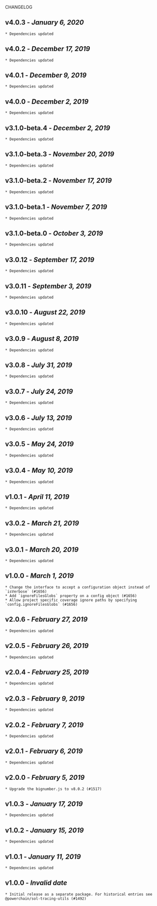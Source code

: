 <!--
changelogUtils.file is auto-generated using the monorepo-scripts package. Don't edit directly.
Edit the package's CHANGELOG.json file only.
-->

CHANGELOG

## v4.0.3 - _January 6, 2020_

    * Dependencies updated

## v4.0.2 - _December 17, 2019_

    * Dependencies updated

## v4.0.1 - _December 9, 2019_

    * Dependencies updated

## v4.0.0 - _December 2, 2019_

    * Dependencies updated

## v3.1.0-beta.4 - _December 2, 2019_

    * Dependencies updated

## v3.1.0-beta.3 - _November 20, 2019_

    * Dependencies updated

## v3.1.0-beta.2 - _November 17, 2019_

    * Dependencies updated

## v3.1.0-beta.1 - _November 7, 2019_

    * Dependencies updated

## v3.1.0-beta.0 - _October 3, 2019_

    * Dependencies updated

## v3.0.12 - _September 17, 2019_

    * Dependencies updated

## v3.0.11 - _September 3, 2019_

    * Dependencies updated

## v3.0.10 - _August 22, 2019_

    * Dependencies updated

## v3.0.9 - _August 8, 2019_

    * Dependencies updated

## v3.0.8 - _July 31, 2019_

    * Dependencies updated

## v3.0.7 - _July 24, 2019_

    * Dependencies updated

## v3.0.6 - _July 13, 2019_

    * Dependencies updated

## v3.0.5 - _May 24, 2019_

    * Dependencies updated

## v3.0.4 - _May 10, 2019_

    * Dependencies updated

## v1.0.1 - _April 11, 2019_

    * Dependencies updated

## v3.0.2 - _March 21, 2019_

    * Dependencies updated

## v3.0.1 - _March 20, 2019_

    * Dependencies updated

## v1.0.0 - _March 1, 2019_

    * Change the interface to accept a configuration object instead of `isVerbose` (#1656)
    * Add `ignoreFilesGlobs` property on a config object (#1656)
    * Allow project specific coverage ignore paths by specifying `config.ignoreFilesGlobs` (#1656)

## v2.0.6 - _February 27, 2019_

    * Dependencies updated

## v2.0.5 - _February 26, 2019_

    * Dependencies updated

## v2.0.4 - _February 25, 2019_

    * Dependencies updated

## v2.0.3 - _February 9, 2019_

    * Dependencies updated

## v2.0.2 - _February 7, 2019_

    * Dependencies updated

## v2.0.1 - _February 6, 2019_

    * Dependencies updated

## v2.0.0 - _February 5, 2019_

    * Upgrade the bignumber.js to v8.0.2 (#1517)

## v1.0.3 - _January 17, 2019_

    * Dependencies updated

## v1.0.2 - _January 15, 2019_

    * Dependencies updated

## v1.0.1 - _January 11, 2019_

    * Dependencies updated

## v1.0.0 - _Invalid date_

    * Initial release as a separate package. For historical entries see @powerchain/sol-tracing-utils (#1492)
